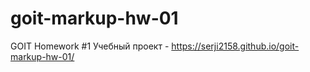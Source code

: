 # goit-markup-hw-01
GOIT Homework #1
Учебный проект - https://serji2158.github.io/goit-markup-hw-01/